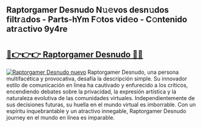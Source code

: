 ## Raptorgamer Desnudo N𝚞𝚎vos desn𝚞dos filtr𝚊dos - Parts-hYm F𝚘tos vid𝚎o - C𝚘ntenido atr𝚊ctivo 9y4re

# <h2><a href="http://mb9xxc.tromn.icu/?c=Raptorgamer+Desnudo">🔗👉👉👉 Raptorgamer Desnudo 🔗🔗</a></h2>

[![Raptorgamer Desnudo nuevo](https://i.imgur.com/pEAQMta.gif)](http://mb9xxc.tromn.icu/?c=Raptorgamer+Desnudo)
Raptorgamer Desnudo, una persona multifacética y provocativa, desafía la descripción simple. Su innovador estilo de comunicación en línea ha cautivado y enfurecido a los críticos, encendiendo debates sobre la privacidad, la expresión artística y la naturaleza evolutiva de las comunidades virtuales. Independientemente de sus decisiones futuras, su huella en el mundo virtual es imborrable. Con un espíritu inquebrantable y un atractivo innegable, Raptorgamer Desnudo journey en el mundo en línea es imparable.
